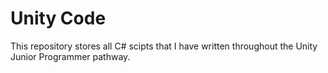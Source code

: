 # Unity Code

This repository stores all C# scipts that I have written throughout the Unity Junior Programmer pathway.
